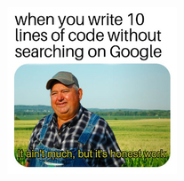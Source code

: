 <img src="https://raw.githubusercontent.com/LachubCz/ItAintMuchButItsHonestWork/master/images/meme.jpg?token=ARdWCT1Ng00yc_9Z11Sa2zGmbVCwKvi6ks5cuGH0wA%3D%3D" height="300"/>
